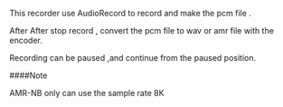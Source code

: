 This recorder use AudioRecord to record and make the pcm file .

After After stop record , convert the pcm file to wav or amr file with the encoder.

Recording can be paused ,and continue from the paused position.

####Note

AMR-NB only can use the sample rate 8K 
  

